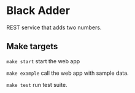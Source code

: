 # Black Adder
REST service that adds two numbers.

## Make targets
```make start```
start the web app

```make example```
call the web app with sample data.

```make test```
run test suite.
